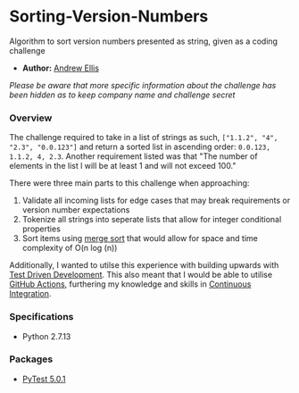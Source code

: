 # Sorting-Version-Numbers
Algorithm to sort version numbers presented as string, given as a coding challenge

* **Author:** [Andrew Ellis](https://www.linkedin.com/in/andrew-ellis-3a199113b/)

*Please be aware that more specific information about the challenge has been hidden as to keep company name and challenge secret*

### Overview
The challenge required to take in a list of strings as such, ```["1.1.2", "4", "2.3", "0.0.123"]``` and return a sorted list in ascending order: 
```0.0.123, 1.1.2, 4, 2.3```. Another requirement listed was that "The number of elements in the list l will be at least 1 and will not exceed 100."

There were three main parts to this challenge when approaching:
1. Validate all incoming lists for edge cases that may break requirements or version number expectations
2. Tokenize all strings into seperate lists that allow for integer conditional properties
3. Sort items using [merge sort](https://www.geeksforgeeks.org/merge-sort/) that would allow for space and time complexity of O(n log (n))

Additionally, I wanted to utilse this experience with building upwards with [Test Driven Development](https://www.martinfowler.com/bliki/TestDrivenDevelopment.html). This also meant that I would be able to utilise [GitHub Actions](https://github.com/features/actions), furthering my knowledge and skills in [Continuous Integration](https://www.atlassian.com/continuous-delivery/continuous-integration).

### Specifications
* Python 2.7.13

### Packages
* [PyTest 5.0.1](https://docs.pytest.org/en/latest/)